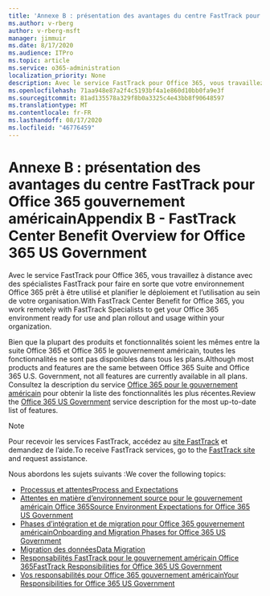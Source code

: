 ```yaml
---
title: 'Annexe B : présentation des avantages du centre FastTrack pour Office 365 gouvernement américain'
ms.author: v-rberg
author: v-rberg-msft
manager: jimmuir
ms.date: 8/17/2020
ms.audience: ITPro
ms.topic: article
ms.service: o365-administration
localization_priority: None
description: Avec le service FastTrack pour Office 365, vous travaillez à distance avec des spécialistes FastTrack pour faire en sorte que votre environnement Office 365 prêt à être utilisé et planifier le déploiement et l’utilisation au sein de votre organisation.
ms.openlocfilehash: 71aa948e87a2f4c5193bf4a1e860d10bb0fa9e3f
ms.sourcegitcommit: 81ad135578a329f8b0a3325c4e43bb8f90648597
ms.translationtype: MT
ms.contentlocale: fr-FR
ms.lasthandoff: 08/17/2020
ms.locfileid: "46776459"
---
```

# <a name="appendix-b---fasttrack-center-benefit-overview-for-office-365-us-government"></a><span data-ttu-id="9448c-103">Annexe B : présentation des avantages du centre FastTrack pour Office 365 gouvernement américain</span><span class="sxs-lookup"><span data-stu-id="9448c-103">Appendix B - FastTrack Center Benefit Overview for Office 365 US Government</span></span>

<span data-ttu-id="9448c-104">Avec le service FastTrack pour Office 365, vous travaillez à distance avec des spécialistes FastTrack pour faire en sorte que votre environnement Office 365 prêt à être utilisé et planifier le déploiement et l’utilisation au sein de votre organisation.</span><span class="sxs-lookup"><span data-stu-id="9448c-104">With FastTrack Center Benefit for Office 365, you work remotely with FastTrack Specialists to get your Office 365 environment ready for use and plan rollout and usage within your organization.</span></span> 
  
<span data-ttu-id="9448c-105">Bien que la plupart des produits et fonctionnalités soient les mêmes entre la suite Office 365 et Office 365 le gouvernement américain, toutes les fonctionnalités ne sont pas disponibles dans tous les plans.</span><span class="sxs-lookup"><span data-stu-id="9448c-105">Although most products and features are the same between Office 365 Suite and Office 365 U.S. Government, not all features are currently available in all plans.</span></span> <span data-ttu-id="9448c-106">Consultez la description du service [Office 365 pour le gouvernement américain](https://aka.ms/aboutgovcloud) pour obtenir la liste des fonctionnalités les plus récentes.</span><span class="sxs-lookup"><span data-stu-id="9448c-106">Review the [Office 365 US Government](https://aka.ms/aboutgovcloud) service description for the most up-to-date list of features.</span></span>

> [!NOTE]
> <span data-ttu-id="9448c-107">Pour recevoir les services FastTrack, accédez au [site FastTrack](https://go.microsoft.com/fwlink/?linkid=780698) et demandez de l’aide.</span><span class="sxs-lookup"><span data-stu-id="9448c-107">To receive FastTrack services, go to the [FastTrack site](https://go.microsoft.com/fwlink/?linkid=780698) and request assistance.</span></span>  

<span data-ttu-id="9448c-108">Nous abordons les sujets suivants :</span><span class="sxs-lookup"><span data-stu-id="9448c-108">We cover the following topics:</span></span>
- [<span data-ttu-id="9448c-109">Processus et attentes</span><span class="sxs-lookup"><span data-stu-id="9448c-109">Process and Expectations</span></span>](process-and-expectations.md) 
- [<span data-ttu-id="9448c-110">Attentes en matière d’environnement source pour le gouvernement américain Office 365</span><span class="sxs-lookup"><span data-stu-id="9448c-110">Source Environment Expectations for Office 365 US Government</span></span>](US-Gov-appendix-source-environment-expectations.md)   
- [<span data-ttu-id="9448c-111">Phases d’intégration et de migration pour Office 365 gouvernement américain</span><span class="sxs-lookup"><span data-stu-id="9448c-111">Onboarding and Migration Phases for Office 365 US Government</span></span>](US-Gov-appendix-onboarding-and-migration.md)
- [<span data-ttu-id="9448c-112">Migration des données</span><span class="sxs-lookup"><span data-stu-id="9448c-112">Data Migration</span></span>](data-migration.md)    
- [<span data-ttu-id="9448c-113">Responsabilités FastTrack pour le gouvernement américain Office 365</span><span class="sxs-lookup"><span data-stu-id="9448c-113">FastTrack Responsibilities for Office 365 US Government</span></span>](US-Gov-appendix-fasttrack-responsibilities.md)   
- [<span data-ttu-id="9448c-114">Vos responsabilités pour Office 365 gouvernement américain</span><span class="sxs-lookup"><span data-stu-id="9448c-114">Your Responsibilities for Office 365 US Government</span></span>](US-Gov-appendix-your-responsibilities.md)    

